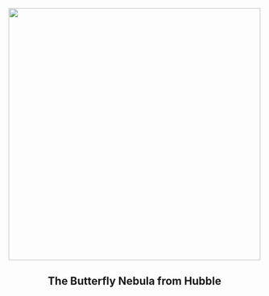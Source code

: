 
<p align="center"><img src="https://apod.nasa.gov/apod/image/2211/Butterfly_HubbleOstling_960.jpg" width="500" height="500"></p>
<h2 align="center"> The Butterfly Nebula from Hubble </h2>
